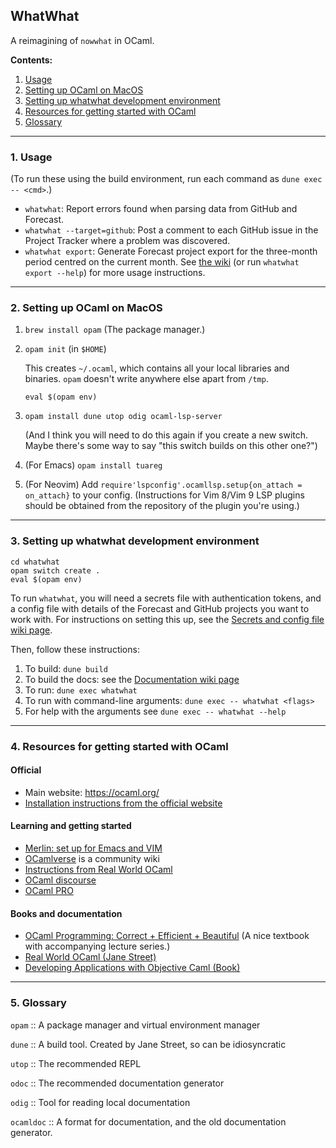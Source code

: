 ## WhatWhat

A reimagining of `nowwhat` in OCaml.

**Contents:**

1. [Usage](#1-usage)
2. [Setting up OCaml on MacOS](#2-setting-up-ocaml-on-macos)
3. [Setting up whatwhat development environment](#3-setting-up-whatwhat-development-environment)
4. [Resources for getting started with OCaml](#4-resources-for-getting-started-with-ocaml)
5. [Glossary](#5-glossary)

----

### 1. Usage

(To run these using the build environment, run each command as `dune exec -- <cmd>`.)

- `whatwhat`: Report errors found when parsing data from GitHub and Forecast.
- `whatwhat --target=github`: Post a comment to each GitHub issue in the
  Project Tracker where a problem was discovered.
- `whatwhat export`: Generate Forecast project export for the three-month
  period centred on the current month. See [the
  wiki](https://github.com/alan-turing-institute/whatwhat/wiki/Exporting-Forecast-CSVs)
  (or run `whatwhat export --help`) for more usage instructions.

---

### 2. Setting up OCaml on MacOS

1. `brew install opam` (The package manager.)

2. `opam init` (in `$HOME`)

    This creates `~/.ocaml`, which contains all your local libraries and
    binaries. `opam` doesn't write anywhere else apart from `/tmp`.

    `eval $(opam env)`

3. `opam install dune utop odig ocaml-lsp-server` 

    (And I think you will need to do this again if you create a new
    switch. Maybe there's some way to say "this switch builds on this other
    one?")

4. (For Emacs) `opam install tuareg`

5. (For Neovim) Add `require'lspconfig'.ocamllsp.setup{on_attach = on_attach}`
   to your config. (Instructions for Vim 8/Vim 9 LSP plugins should be obtained
   from the repository of the plugin you're using.)

---

### 3. Setting up whatwhat development environment

```
cd whatwhat
opam switch create .
eval $(opam env)
```

To run `whatwhat`, you will need a secrets file with authentication tokens, and a config file with details of the Forecast and GitHub projects you want to work with.
For instructions on setting this up, see the [Secrets and config file wiki page](https://github.com/alan-turing-institute/whatwhat/wiki/Secrets-and-config-file).

Then, follow these instructions:

1. To build: `dune build`
2. To build the docs: see the [Documentation wiki page](https://github.com/alan-turing-institute/whatwhat/wiki/Documentation)
3. To run: `dune exec whatwhat`
4. To run with command-line arguments: `dune exec -- whatwhat <flags>`
5. For help with the arguments see `dune exec -- whatwhat --help`

---

### 4. Resources for getting started with OCaml

#### Official

- Main website: https://ocaml.org/
- [Installation instructions from the official website](https://ocaml.org/docs/up-and-running)

#### Learning and getting started

- [Merlin: set up for Emacs and VIM](https://ocaml.github.io/merlin/)
- [OCamlverse](https://ocamlverse.github.io/) is a community wiki
- [Instructions from Real World OCaml](https://dev.realworldocaml.org/install.html)
- [OCaml discourse](https://discuss.ocaml.org/)
- [OCaml PRO](https://ocamlpro.com/)

#### Books and documentation

- [OCaml Programming: Correct + Efficient + Beautiful](https://cs3110.github.io/textbook/cover.html) (A nice textbook with accompanying lecture series.)
- [Real World OCaml (Jane Street)](https://dev.realworldocaml.org/index.html)
- [Developing Applications with Objective Caml (Book)](https://caml.inria.fr/pub/docs/oreilly-book/html/index.html)

---

### 5. Glossary 

`opam` :: A package manager and virtual environment manager

`dune` :: A build tool. Created by Jane Street, so can be idiosyncratic

`utop` :: The recommended REPL

`odoc` :: The recommended documentation generator

`odig` :: Tool for reading local documentation

`ocamldoc` :: A format for documentation, and the old documentation generator.

